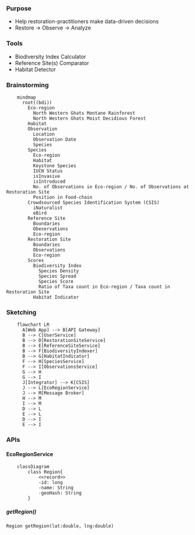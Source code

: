 ### Purpose
- Help restoration-practitioners make data-driven decisions
- Restore -> Observe -> Analyze 

### Tools
- Biodiversity Index Calculator
- Reference Site(s) Comparator
- Habitat Detector

### Brainstorming
```mermaid
    mindmap
      root((bdi))
        Eco-region
          North Western Ghats Montane Rainforest
          North Western Ghats Moist Decidious Forest
        Habitat
        Observation
          Location
          Observation Date
          Species            
        Species
          Eco-region
          Habitat
          Keystone Species
          IUCN Status
          isInvasive
          isIntroduced
          No. of Observations in Eco-region / No. of Observations at Restoration Site
          Position in Food-chain            
        Crowdsourced Species Identification System (CSIS)
          iNaturalist
          eBird
        Reference Site
          Boundaries
          Obeservations
          Eco-region
        Restoration Site
          Boundaries
          Observations
          Eco-region
        Scores
          Biodiversity Index
            Species Density
            Species Spread
            Species Score
            Ratio of Taxa count in Eco-region / Taxa count in Restoration Site
          Habitat Indicator              
```

### Sketching

```mermaid
    flowchart LR
      A[Web App] --> B[API Gateway]
      B --> C[UserService]   
      B --> D[RestorationSiteService]
      B --> E[ReferenceSiteService]
      B --> F[BiodiversityIndexer]
      B --> G[HabitatIndicator]
      F --> H[SpeciesService]
      F --> I[ObservationsService]
      G --> H
      G --> I
      J[Integrator] --> K[CSIS]
      J --> L[EcoRegionService]
      J --> M[Message Broker]
      H --> M 
      I --> M
      D --> L
      E --> L
      D --> I
      E --> I    
```
### APIs
#### EcoRegionService
```mermaid
    classDiagram
        class Region{
            <<record>>
            -id: long
            -name: String
            -geoHash: String
        }
```
##### getRegion()
```Region getRegion(lat:double, lng:double)```

